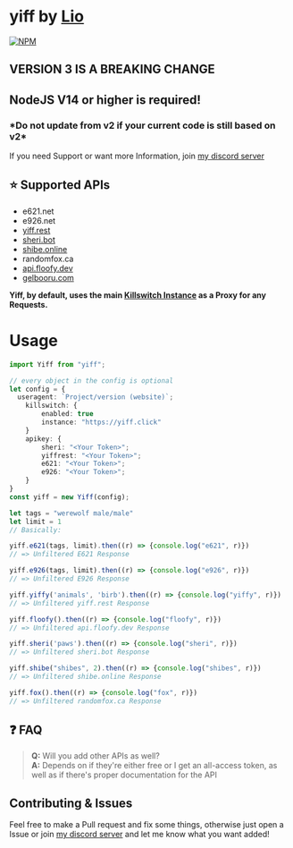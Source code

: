 # yiff by [Lio](https://wrwlf.co "my homepage")

[![NPM](https://nodei.co/npm/yiff.png)](https://nodei.co/npm/yiff/)

## **VERSION 3 IS A BREAKING CHANGE**
## NodeJS V14 or higher is required!

### **\*Do not** update from v2 if your current code is still based on v2\*

If you need Support or want more Information, join [my discord server](https://discord.gg/He2822y "a link to my discord server")


## ⭐️ Supported APIs

- e621.net
- e926.net
- [yiff.rest](https://yiff.rest)
- [sheri.bot](https://sheri.bot)
- [shibe.online](https://shibe.online)
- randomfox.ca
- [api.floofy.dev](https://floofy.dev)
- [gelbooru.com](https://gelbooru.com)

**Yiff, by default, uses the main [Killswitch Instance](https://yiff.click) as a Proxy for any Requests.**

# Usage

```ts
import Yiff from "yiff";

// every object in the config is optional
let config = {
  useragent: `Project/version (website)`;
    killswitch: {
        enabled: true
        instance: "https://yiff.click"
    }
    apikey: {
        sheri: "<Your Token>";
        yiffrest: "<Your Token>";
        e621: "<Your Token>";
        e926: "<Your Token>";
    }
}
const yiff = new Yiff(config);

let tags = "werewolf male/male"
let limit = 1
// Basically:

yiff.e621(tags, limit).then((r) => {console.log("e621", r)})
// => Unfiltered E621 Response

yiff.e926(tags, limit).then((r) => {console.log("e926", r)})
// => Unfiltered E926 Response

yiff.yiffy('animals', 'birb').then((r) => {console.log("yiffy", r)})
// => Unfiltered yiff.rest Response

yiff.floofy().then((r) => {console.log("floofy", r)})
// => Unfiltered api.floofy.dev Response

yiff.sheri('paws').then((r) => {console.log("sheri", r)})
// => Unfiltered sheri.bot Response

yiff.shibe("shibes", 2).then((r) => {console.log("shibes", r)})
// => Unfiltered shibe.online Response

yiff.fox().then((r) => {console.log("fox", r)})
// => Unfiltered randomfox.ca Response

```

## ❓ FAQ

> **Q:** Will you add other APIs as well?\
> **A:** Depends on if they're either free or I get an all-access token, as well as if there's proper documentation for the API

## Contributing & Issues

Feel free to make a Pull request and fix some things, otherwise just open a Issue or join [my discord server](https://discord.gg/He2822y) and let me know what you want added!
